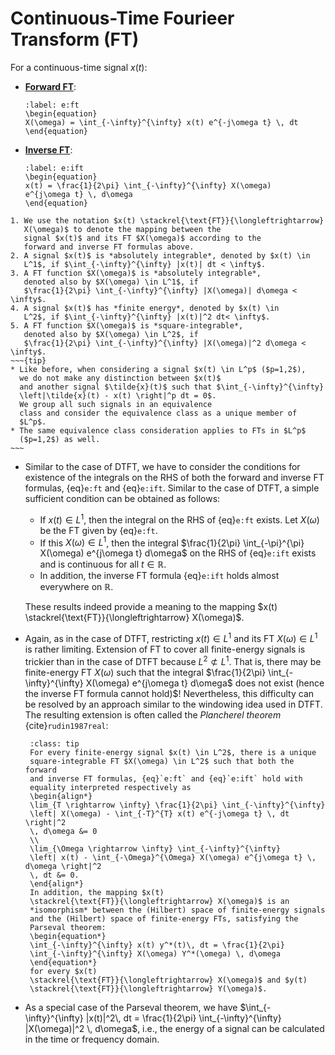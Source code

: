 # Continuous-Time Fourieer Transform (FT)

For a continuous-time signal $x(t)$:
* **<u>Forward FT</u>**:
  ```{math}
  :label: e:ft
  \begin{equation}
  X(\omega) = \int_{-\infty}^{\infty} x(t) e^{-j\omega t} \, dt
  \end{equation}
  ```
* **<u>Inverse FT</u>**: 
  ```{math}
  :label: e:ift
  \begin{equation}
  x(t) = \frac{1}{2\pi} \int_{-\infty}^{\infty} X(\omega)
  e^{j\omega t} \, d\omega
  \end{equation}
  ```
```{admonition} Notation
1. We use the notation $x(t) \stackrel{\text{FT}}{\longleftrightarrow}
   X(\omega)$ to denote the mapping between the
   signal $x(t)$ and its FT $X(\omega)$ according to the
   forward and inverse FT formulas above.
2. A signal $x(t)$ is *absolutely integrable*, denoted by $x(t) \in
   L^1$, if $\int_{-\infty}^{\infty} |x(t)| dt < \infty$.
3. A FT function $X(\omega)$ is *absolutely integrable*,
   denoted also by $X(\omega) \in L^1$, if 
   $\frac{1}{2\pi} \int_{-\infty}^{\infty} |X(\omega)| d\omega < \infty$.
4. A signal $x(t)$ has *finite energy*, denoted by $x(t) \in
   L^2$, if $\int_{-\infty}^{\infty} |x(t)|^2 dt< \infty$.
5. A FT function $X(\omega)$ is *square-integrable*,
   denoted also by $X(\omega) \in L^2$, if 
   $\frac{1}{2\pi} \int_{-\infty}^{\infty} |X(\omega)|^2 d\omega < \infty$.
~~~{tip}
* Like before, when considering a signal $x(t) \in L^p$ ($p=1,2$), 
  we do not make any distinction between $x(t)$
  and another signal $\tilde{x}(t)$ such that $\int_{-\infty}^{\infty} 
  \left|\tilde{x}(t) - x(t) \right|^p dt = 0$. 
  We group all such signals in an equivalence
  class and consider the equivalence class as a unique member of 
  $L^p$.
* The same equivalence class consideration applies to FTs in $L^p$
  ($p=1,2$) as well.
~~~
```

* Similar to the case of DTFT, we have to consider the conditions for
  existence of the integrals on the RHS of both the forward and
  inverse FT formulas, {eq}`e:ft` and {eq}`e:ift`.  Similar to the
  case of DTFT, a simple sufficient condition can be obtained as follows:
  - If $x(t) \in L^1$, then the integral on the RHS of {eq}`e:ft`
     exists. Let $X(\omega)$ be the FT given by {eq}`e:ft`.
  - If this $X(\omega) \in L^1$, then the integral $\frac{1}{2\pi} \int_{-\pi}^{\pi} X(\omega)
    e^{j\omega t} d\omega$ on the RHS of {eq}`e:ift` exists and is
    continuous for all $t \in \mathbb{R}$.
  - In addition, the inverse FT formula {eq}`e:ift` holds almost
    everywhere on $\mathbb{R}$.
  
  These results indeed provide a meaning to the mapping 
  $x(t) \stackrel{\text{FT}}{\longleftrightarrow} X(\omega)$.

* Again, as in the case of DTFT, restricting $x(t) \in L^1$ and its FT
  $X(\omega) \in L^1$ is rather limiting. Extension of FT to cover all
  finite-energy signals is trickier than in the case of DTFT because
  $L^2 \not\subset L^1$. That is, there may be finite-energy FT
  $X(\omega)$ such that the integral $\frac{1}{2\pi}
  \int_{-\infty}^{\infty} X(\omega) e^{j\omega t} d\omega$ does not
  exist (hence the inverse FT formula cannot hold)$! Nevertheless,
  this difficulty can be resolved by an approach similar to the
  windowing idea used in DTFT. The resulting extension is often called
  the *Plancherel theorem* {cite}`rudin1987real`:
  ```{admonition} Plancherel
   :class: tip
   For every finite-energy signal $x(t) \in L^2$, there is a unique
   square-integrable FT $X(\omega) \in L^2$ such that both the forward
   and inverse FT formulas, {eq}`e:ft` and {eq}`e:ift` hold with
   equality interpreted respectively as
   \begin{align*}
   \lim_{T \rightarrow \infty} \frac{1}{2\pi} \int_{-\infty}^{\infty}
   \left| X(\omega) - \int_{-T}^{T} x(t) e^{-j\omega t} \, dt \right|^2
   \, d\omega &= 0 
   \\
   \lim_{\Omega \rightarrow \infty} \int_{-\infty}^{\infty}
   \left| x(t) - \int_{-\Omega}^{\Omega} X(\omega) e^{j\omega t} \, d\omega \right|^2
   \, dt &= 0. 
   \end{align*}
   In addition, the mapping $x(t)
   \stackrel{\text{FT}}{\longleftrightarrow} X(\omega)$ is an
   *isomorphism* between the (Hilbert) space of finite-energy signals
   and the (Hilbert) space of finite-energy FTs, satisfying the
   Parseval theorem:
   \begin{equation*}
   \int_{-\infty}^{\infty} x(t) y^*(t)\, dt = \frac{1}{2\pi}
   \int_{-\infty}^{\infty} X(\omega) Y^*(\omega) \, d\omega
   \end{equation*}
   for every $x(t)
   \stackrel{\text{FT}}{\longleftrightarrow} X(\omega)$ and $y(t)
   \stackrel{\text{FT}}{\longleftrightarrow} Y(\omega)$. 
   ```
 * As a special case of the Parseval theorem, we have
   $\int_{-\infty}^{\infty} |x(t)|^2\, dt = \frac{1}{2\pi} \int_{-\infty}^{\infty}
   |X(\omega)|^2 \, d\omega$, i.e., the energy of a signal can be
   calculated in the time or frequency domain.
